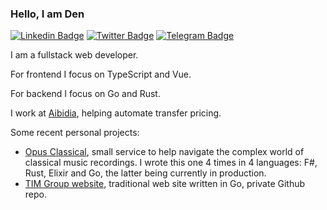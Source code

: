 ### Hello, I am Den

[![Linkedin Badge](https://img.shields.io/badge/-LinkedIn-0e76a8?style=flat-square&logo=Linkedin&logoColor=white)](https://www.linkedin.com/in/denis-rodionov-zunh/)
[![Twitter Badge](https://img.shields.io/badge/-Twitter-00acee?style=flat-square&logo=Twitter&logoColor=white)](https://twitter.com/droidion)
[![Telegram Badge](https://img.shields.io/badge/-Telegram-0088cc?style=flat-square&logo=Telegram&logoColor=white)](https://t.me/droidion)

I am a fullstack web developer.

For frontend I focus on TypeScript and Vue.

For backend I focus on Go and Rust.

I work at [Aibidia](https://aibidia.com), helping automate transfer pricing.

Some recent personal projects:
- [Opus Classical](https://opusclassical.net), small service to help navigate the complex world of classical music recordings. I wrote this one 4 times in 4 languages: F#, Rust, Elixir and Go, the latter being currently in production.
- [TIM Group website](https://timseminar.ru), traditional web site written in Go, private Github repo.
